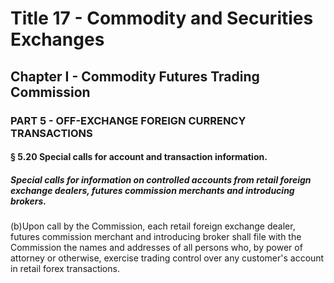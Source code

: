 
# Title 17 - Commodity and Securities Exchanges
## Chapter I - Commodity Futures Trading Commission
### PART 5 - OFF-EXCHANGE FOREIGN CURRENCY TRANSACTIONS
#### § 5.20 Special calls for account and transaction information.
##### Special calls for information on controlled accounts from retail foreign exchange dealers, futures commission merchants and introducing brokers.

(b)Upon call by the Commission, each retail foreign exchange dealer, futures commission merchant and introducing broker shall file with the Commission the names and addresses of all persons who, by power of attorney or otherwise, exercise trading control over any customer's account in retail forex transactions.
